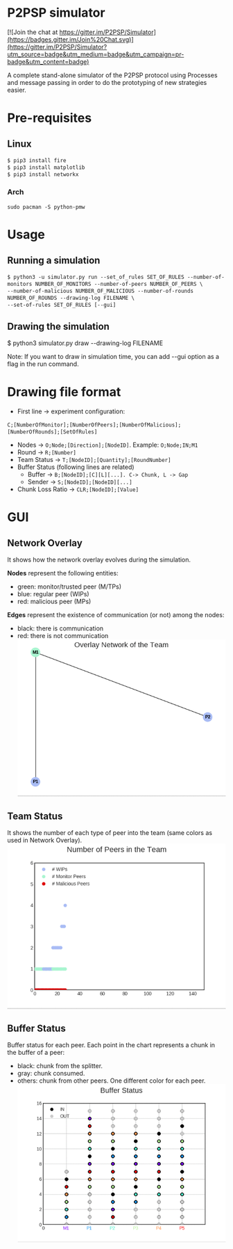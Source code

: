 # P2PSP simulator

[![Join the chat at https://gitter.im/P2PSP/Simulator](https://badges.gitter.im/Join%20Chat.svg)](https://gitter.im/P2PSP/Simulator?utm_source=badge&utm_medium=badge&utm_campaign=pr-badge&utm_content=badge)

A complete stand-alone simulator of the P2PSP protocol using Processes and message passing in order to do the prototyping of new strategies easier.

# Pre-requisites
## Linux
```
$ pip3 install fire
$ pip3 install matplotlib
$ pip3 install networkx
```
### Arch
```
sudo pacman -S python-pmw
```

# Usage

## Running a simulation
```
$ python3 -u simulator.py run --set_of_rules SET_OF_RULES --number-of-monitors NUMBER_OF_MONITORS --number-of-peers NUMBER_OF_PEERS \
--number-of-malicious NUMBER_OF_MALICIOUS --number-of-rounds NUMBER_OF_ROUNDS --drawing-log FILENAME \
--set-of-rules SET_OF_RULES [--gui]
```

## Drawing the simulation
$ python3 simulator.py draw --drawing-log FILENAME

Note: If you want to draw in simulation time, you can add --gui option as a flag in the run command.

# Drawing file format
- First line -> experiment configuration:
```
C;[NumberOfMonitor];[NumberOfPeers];[NumberOfMalicious];[NumberOfRounds];[SetOfRules]
```
- Nodes -> `O;Node;[Direction];[NodeID]`. Example: `O;Node;IN;M1`
- Round -> `R;[Number]`
- Team Status -> `T;[NodeID];[Quantity];[RoundNumber]`
- Buffer Status (following lines are related)
  - Buffer -> `B;[NodeID];[C][L][...]. C-> Chunk, L -> Gap`
  - Sender -> `S;[NodeID];[NodeID][...]`
- Chunk Loss Ratio -> `CLR;[NodeID];[Value]`

# GUI

## Network Overlay
It shows how the network overlay evolves during the simulation.


**Nodes** represent the following entities:
- green: monitor/trusted peer (M/TPs)
- blue: regular peer (WIPs)
- red: malicious peer (MPs)

 
**Edges** represent the existence of communication (or not) among the nodes:
- black: there is communication
- red: there is not communication
![overlay](res/overlay.gif)

## Team Status 
It shows the number of each type of peer into the team (same colors as used in Network Overlay).
![team](res/team.gif)

## Buffer Status
Buffer status for each peer. Each point in the chart represents a chunk in the buffer of a peer:
- black: chunk from the splitter.
- gray: chunk consumed.
- others: chunk from other peers. One different color for each peer.
![buffer](res/buffer.gif)

